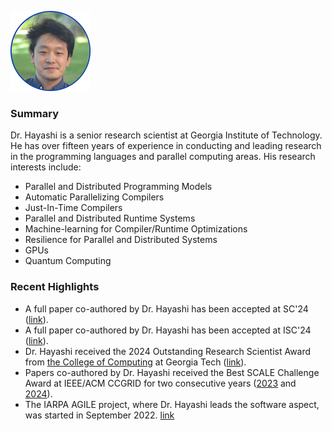 ![Akihiro](./img/akihiro.png)

### Summary
Dr. Hayashi is a senior research scientist at Georgia Institute of Technology. He has over fifteen years of experience in conducting and leading research in the programming languages and parallel computing areas. His research interests include:

- Parallel and Distributed Programming Models
- Automatic Parallelizing Compilers
- Just-In-Time Compilers
- Parallel and Distributed Runtime Systems
- Machine-learning for Compiler/Runtime Optimizations
- Resilience for Parallel and Distributed Systems
- GPUs
- Quantum Computing

### Recent Highlights
- A full paper co-authored by Dr. Hayashi has been accepted at SC'24 ([link](https://sc24.conference-program.com/presentation/?id=pap476&sess=sess371)).
- A full paper co-authored by Dr. Hayashi has been accepted at ISC'24 ([link](https://ieeexplore.ieee.org/abstract/document/10528922)).
- Dr. Hayashi received the 2024 Outstanding Research Scientist Award from [the College of Computing](https://www.cc.gatech.edu/) at Georgia Tech ([link](https://www.cc.gatech.edu/annual-awards-and-honors-past-recipients)).
- Papers co-authored by Dr. Hayashi received the Best SCALE Challenge Award at IEEE/ACM CCGRID for two consecutive years ([2023](https://ccgrid2023.iisc.ac.in/awards/) and [2024](https://2024.ccgrid-conference.org/awards/)).
- The IARPA AGILE project, where Dr. Hayashi leads the software aspect, was started in September 2022. [link](https://www.iarpa.gov/research-programs/agile)
